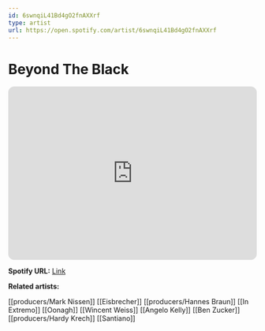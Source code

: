```yaml
---
id: 6swnqiL41Bd4gO2fnAXXrf
type: artist
url: https://open.spotify.com/artist/6swnqiL41Bd4gO2fnAXXrf
---
```

# Beyond The Black

<iframe style="border-radius:12px" src="https://open.spotify.com/embed/artist/6swnqiL41Bd4gO2fnAXXrf" width="100%" height="352" frameBorder="0" allowfullscreen="" allow="autoplay; clipboard-write; encrypted-media; fullscreen; picture-in-picture" loading="lazy"></iframe>

**Spotify URL:** [Link](https://open.spotify.com/artist/6swnqiL41Bd4gO2fnAXXrf)

**Related artists:**

[[producers/Mark Nissen]]
[[Eisbrecher]]
[[producers/Hannes Braun]]
[[In Extremo]]
[[Oonagh]]
[[Wincent Weiss]]
[[Angelo Kelly]]
[[Ben Zucker]]
[[producers/Hardy Krech]]
[[Santiano]]
